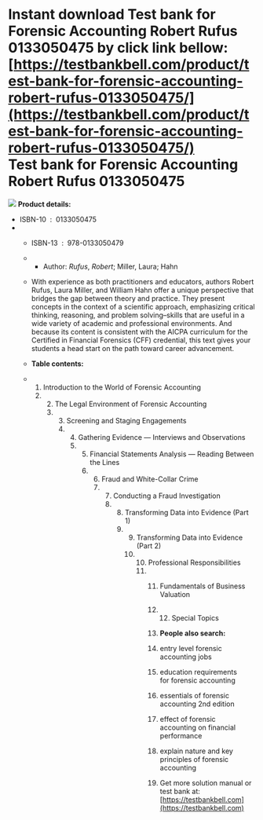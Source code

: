 Instant download **Test bank for Forensic Accounting Robert Rufus 0133050475** by click link bellow:  
[https://testbankbell.com/product/test-bank-for-forensic-accounting-robert-rufus-0133050475/](https://testbankbell.com/product/test-bank-for-forensic-accounting-robert-rufus-0133050475/)  
Test bank for Forensic Accounting Robert Rufus 0133050475
=========================================================


![](https://testbankbell.com/wp-content/uploads/2023/05/9780133050479.gif)
**Product details:**
* ISBN-10 ‏ : ‎ 0133050475
* * ISBN-13 ‏ : ‎ 978-0133050479
  * * Author: *Rufus*, *Robert*; Miller, Laura; Hahn
   
  * With experience as both practitioners and educators, authors Robert Rufus, Laura Miller, and William Hahn offer a unique perspective that bridges the gap between theory and practice. They present concepts in the context of a scientific approach, emphasizing critical thinking, reasoning, and problem solving–skills that are useful in a wide variety of academic and professional environments. And because its content is consistent with the AICPA curriculum for the Certified in Financial Forensics (CFF) credential, this text gives your students a head start on the path toward career advancement.
 
  * **Table contents:**
  * 1. Introduction to the World of Forensic Accounting
    2. 2. The Legal Environment of Forensic Accounting
       3. 3. Screening and Staging Engagements
          4. 4. Gathering Evidence — Interviews and Observations
             5. 5. Financial Statements Analysis — Reading Between the Lines
                6. 6. Fraud and White-Collar Crime
                   7. 7. Conducting a Fraud Investigation
                      8. 8. Transforming Data into Evidence (Part 1)
                         9. 9. Transforming Data into Evidence (Part 2)
                            10. 10. Professional Responsibilities
                                11. 11. Fundamentals of Business Valuation
                                    12. 12. Special Topics
                                       
                                    13. **People also search:**
                                   
                                    14. entry level forensic accounting jobs
                                   
                                    15. education requirements for forensic accounting
                                   
                                    16. essentials of forensic accounting 2nd edition
                                   
                                    17. effect of forensic accounting on financial performance
                                   
                                    18. explain nature and key principles of forensic accounting
                                    19.  Get more solution manual or test bank at: [https://testbankbell.com](https://testbankbell.com)
